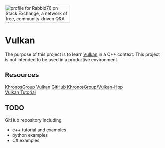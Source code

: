 <a href="https://stackexchange.com/users/7322082/rabbid76"><img src="https://stackexchange.com/users/flair/7322082.png" width="208" height="58" alt="profile for Rabbid76 on Stack Exchange, a network of free, community-driven Q&amp;A sites" title="profile for Rabbid76 on Stack Exchange, a network of free, community-driven Q&amp;A sites" /></a>

# Vulkan

The purpose of this project is to learn [Vulkan](https://www.khronos.org/vulkan/) in a C++ context.
This project is not intended to be used in a productive environment.

## Resources

[KhronosGroup Vulkan](https://www.khronos.org/vulkan/)
[GitHub KhronosGroup/Vulkan-Hpp](https://github.com/KhronosGroup/Vulkan-Hpp)  
[Vulkan Tutorial](https://vulkan-tutorial.com/Introduction)  

## TODO 

GitHub repository including

- c++ tutorial and examples
- python examples
- C# examples